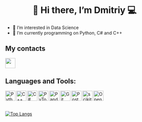 <h1 align='center'>👋 Hi there, I’m Dmitriy 💻</h1>

- 👀 I’m interested in Data Science
- 🌱 I’m currently programming on Python, C# and C++

<h2>My contacts</h2>
<a href="https://t.me/SDDmitri" target="_blank"><img src="https://cdn.simpleicons.org/telegram" height="32" width="32"></a>

<h2>Languages and Tools:</h2>
<img align="left" alt="Python" title="Python" src="https://cdn.simpleicons.org/python" height="32" width="32"/>
<img align="left" alt="C++" title="C++" src="https://cdn.simpleicons.org/cplusplus" height="32" width="32"/>
<img align="left" alt="C#" title="C#" src="https://cdn.simpleicons.org/csharp" height="32" width="32"/>
<img align="left" alt="PyTorch" title="PyTorch" src="https://cdn.simpleicons.org/pytorch" height="32" width="32"/>
<img align="left" alt="Pandas" title="Pandas" src="https://cdn.simpleicons.org/pandas" height="32" width="32"/>
<img align="left" alt="Git" title="Git" src="https://cdn.simpleicons.org/git" height="32" width="32"/>
<img align="left" alt="PostgreSQL" title="PostgreSQL" src="https://cdn.simpleicons.org/postgresql" height="32" width="32"/>
<img align="left" alt="scikit-learn" title="scikit-learn" src="https://cdn.simpleicons.org/scikitlearn" height="32" width="32"/>
<img align="left" alt="OpenCV" title="OpenCV" src="https://cdn.simpleicons.org/opencv" height="32" width="32"/>

<br />
<br />
<br />

[![Top Langs](https://github-readme-stats.vercel.app/api/top-langs/?username=SDDmitri)](https://github.com/anuraghazra/github-readme-stats)
